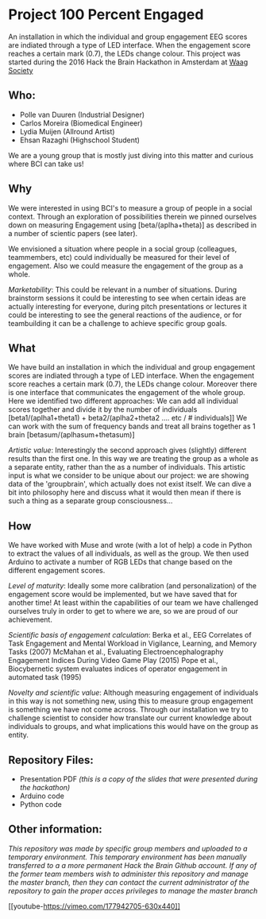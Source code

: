 # Project 100 Percent Engaged
An installation in which the individual and group engagement EEG scores are indiated through a type of LED interface. When the engagement score reaches a certain mark (0.7), the LEDs change colour. This project was started during the 2016 Hack the Brain Hackathon in Amsterdam at [Waag Society](http://www.waag.org)

## Who:
- Polle van Duuren (Industrial Designer)
- Carlos Moreira (Biomedical Engineer)
- Lydia Muijen (Allround Artist)
- Ehsan Razaghi (Highschool Student)

We are a young group that is mostly just diving into this matter and curious where BCI can take us!

## Why
We were interested in using BCI's to measure a group of people in a social context. Through an exploration of possibilities therein we pinned ourselves down on measuring Engagement using [beta/(aplha+theta)] as described in a number of scientic papers (see later).

We envisioned a situation where people in a social group (colleagues, teammembers, etc) could individually be measured for their level of engagement. Also we could measure the engagement of the group as a whole.

*Marketability*:
This could be relevant in a number of situations. During brainstorm sessions it could be interesting to see when certain ideas are actually interesting for everyone, during pitch presentations or lectures it could be interesting to see the general reactions of the audience, or for teambuilding it can be a challenge to achieve specific group goals.

## What
We have build an installation in which the individual and group engagement scores are indiated through a type of LED interface. When the engagement score reaches a certain mark (0.7), the LEDs change colour.
Moreover there is one interface that communicates the engagement of the whole group. Here we identified two different approaches:
We can add all individual scores together and divide it by the number of individuals [beta1/(aplha1+theta1) + beta2/(aplha2+theta2 .... etc / # individuals]]
We can work with the sum of frequency bands and treat all brains together as 1 brain [betasum/(aplhasum+thetasum)]

*Artistic value*:
Interestingly the second approach gives (slightly) different results than the first one. In this way we are treating the group as a whole as a separate entity, rather than the as a number of individuals. This artistic input is what we consider to be unique about our project: we are showing data of the 'groupbrain', which actually does not exist itself. We can dive a bit into philosophy here and discuss what it would then mean if there is such a thing as a separate group consciousness...

## How
We have worked with Muse and wrote (with a lot of help) a code in Python to extract the values of all individuals, as well as the group. We then used Arduino to activate a number of RGB LEDs that change based on the different engagement scores. 

*Level of maturity*:
Ideally some more calibration (and personalization) of the engagement score would be implemented, but we have saved that for another time! At least within the capabilities of our team we have challenged ourselves truly in order to get to where we are, so we are proud of our achievement.

*Scientific basis of engagement calculation*:
Berka et al., EEG Correlates of Task Engagement and Mental Workload in Vigilance, Learning, and Memory Tasks (2007)
McMahan et al., Evaluating Electroencephalography Engagement Indices During Video Game Play (2015)
Pope et al., Biocybernetic system evaluates indices of operator engagement in automated task (1995)

*Novelty and scientific value*:
Although measuring engagement of individuals in this way is not something new, using this to measure group engagement is something we have not come across. Through our installation we try to challenge scientist to consider how translate our current knowledge about individuals to groups, and what implications this would have on the group as entity.

## Repository Files:
- Presentation PDF *(this is a copy of the slides that were presented during the hackathon)*
- Arduino code
- Python code

## Other information:
*This repository was made by specific group members and uploaded to a temporary environment. This temporary environment has been manually transferred to a a more permanent Hack the Brain Github account. If any of the former team members wish to administer this repository and manage the master branch, then they can contact the current administrator of the repository to gain the proper acces privileges to manage the master branch*

[[youtube-https://vimeo.com/177942705-630x440]]
